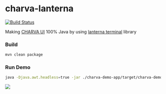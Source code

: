 charva-lanterna
===============
[![Build Status](https://travis-ci.org/viktor-podzigun/charva-lanterna.svg?branch=master)](https://travis-ci.org/viktor-podzigun/charva-lanterna)

Making [CHARVA UI](http://sourceforge.net/projects/charva/) 100% Java by using [lanterna terminal](https://github.com/mabe02/lanterna) library

### Build
```bash
mvn clean package
```

### Run Demo 
```bash
java -Djava.awt.headless=true -jar ./charva-demo-app/target/charva-demo.jar
```
![](https://github.com/viktor-podzigun/charva-lanterna/blob/master/charva-demo-app/doc/screenshot.png)
